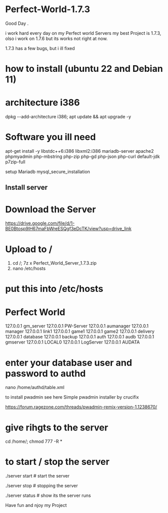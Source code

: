 # Perfect-World-1.7.3
​Good Day .


i work hard every day on my Perfect world Servers my best Project is 1.7.3, olso i work on 1.7.6 but its works not right at now.


1.7.3 has  a few bugs, but i ill fixed


# how to install (ubuntu 22 and Debian 11)


# architecture i386
dpkg --add-architecture i386; apt update && apt upgrade -y


# Software you ill need


apt-get install -y libstdc++6:i386 libxml2:i386 mariadb-server apache2 phpmyadmin php-mbstring php-zip php-gd php-json php-curl default-jdk p7zip-full


 setup Mariadb
mysql_secure_installation


## Install server


# Download the Server


https://drive.google.com/file/d/1-BE0Btosp9lH67maFbWreESQgf3eDcTK/view?usp=drive_link


# Upload to /
1. cd /; 7z x Perfect_World_Server_1.7.3.zip
2. nano /etc/hosts


# put this into /etc/hosts 
# Perfect World
127.0.0.1    gm_server
127.0.0.1    PW-Server
127.0.0.1    aumanager
127.0.0.1    manager
127.0.0.1    link1
127.0.0.1    game1
127.0.0.1    game2
127.0.0.1    delivery
127.0.0.1    database
127.0.0.1    backup
127.0.0.1    auth
127.0.0.1    audb
127.0.0.1    gmserver
127.0.0.1    LOCAL0
127.0.0.1    LogServer
127.0.0.1    AUDATA


# enter your database user and password to authd


nano /home/authd/table.xml


to install pwadmin see here ​Simple pwadmin installer by crucifix​​​


https://forum.ragezone.com/threads/pwadmin-remix-version-1.1238670/


# give rihgts to the server


cd /home/; chmod 777 -R *


# to start / stop the server


./server start # start the server


./server stop # stopping the server


./server status # show its the server runs


Have fun and njoy my Project
